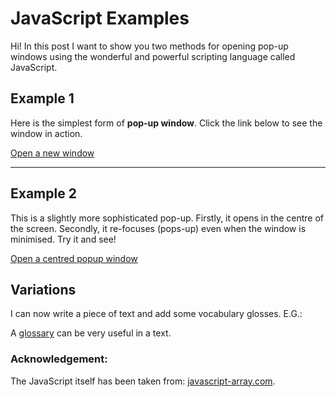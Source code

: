 # JavaScript Examples

<p>Hi! In this post I want to show you two methods for opening pop-up windows using the wonderful and powerful scripting language called JavaScript.</p>

## Example 1

<p>Here is the simplest form of <b>pop-up window</b>. Click the link below to see the window in action.</p>
<a href="javascript:void(0)" onclick="window.open('http://www.webdevelopersnotes.com/tutorials/javascript/creating_opening_new_window_pop_ups_javascript.php3','welcome','width=500,height=200,scrollbars=1')">Open a new window</a><br>
<hr>

## Example 2
<p>This is a slightly more sophisticated pop-up. Firstly, it opens in the centre of the screen. Secondly, it re-focuses (pops-up) even when the window is minimised. Try it and see!</p>

<script>

function popup_special(url)
{
var width  = 500; 
var height = 200; 
var left   = (screen.width  - width)/2; var top    = (screen.height - height)/2; 
var params = 'width='+width+', height='+height; params += ', top='+top+', left='+left; 
params += ', directories=no'; params += ', location=no'; params += ', menubar=no'; 
params += ', resizable=no'; params += ', scrollbars=no'; params += ', status=no'; 
params += ', toolbar=no';
newwin=window.open(url,'windowname5', params); 
if (window.focus) {
newwin.focus()
} 
return false;
}
</script>
<p>
<a href="javascript: void(0)" onclick="popup_special('http://en.wikipedia.org/wiki/JavaScript')">Open a centred popup window</a><br>
</p>

## Variations

<p>I can now write a piece of text and add some vocabulary glosses. E.G.:</p> 
<p>A <a href="javascript: void(0)" onclick="popup_special('http://wordnetweb.princeton.edu/perl/webwn?s=glossary')">glossary</a> can be very useful in a text.</p>

### Acknowledgement:
<p>The JavaScript itself has been taken from: <a href="http://javascript-array.com/scripts/window_open/" target="_blank" ,="">javascript-array.com</a>.</p>
